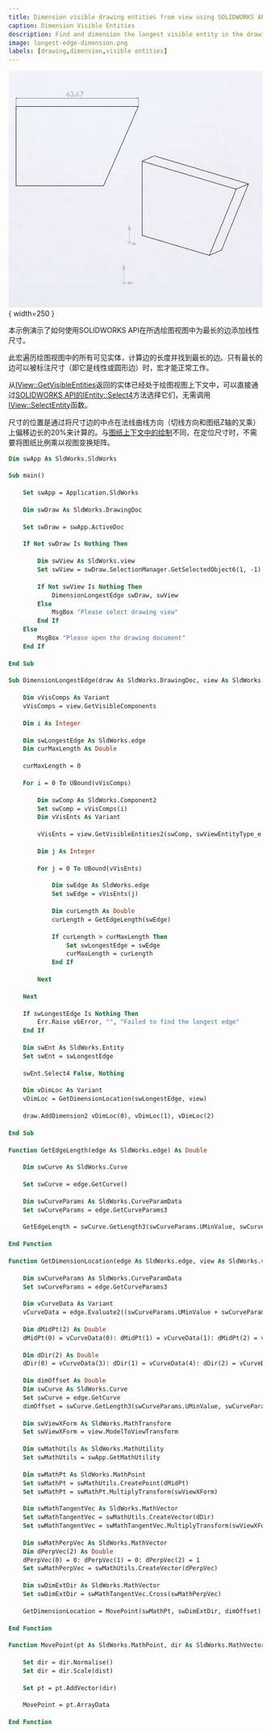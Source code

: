 ```yaml
---
title: Dimension visible drawing entities from view using SOLIDWORKS API
caption: Dimension Visible Entities
description: Find and dimension the longest visible entity in the drawing view using SOLIDWORKS API
image: longest-edge-dimension.png
labels: [drawing,dimension,visible entities]
---
```

![在绘图视图中标注最长的边的尺寸](longest-edge-dimension.png){ width=250 }

本示例演示了如何使用SOLIDWORKS API在所选绘图视图中为最长的边添加线性尺寸。

此宏遍历绘图视图中的所有可见实体，计算边的长度并找到最长的边。只有最长的边可以被标注尺寸（即它是线性或圆形边）时，宏才能正常工作。

从[IView::GetVisibleEntities](https://help.solidworks.com/2018/english/api/sldworksapi/solidworks.interop.sldworks~solidworks.interop.sldworks.iview~getvisibleentities.html)返回的实体已经处于绘图视图上下文中，可以直接通过[SOLIDWORKS API的IEntity::Select4](https://help.solidworks.com/2018/english/api/sldworksapi/solidworks.interop.sldworks~solidworks.interop.sldworks.ientity~select4.html)方法选择它们，无需调用[IView::SelectEntity](https://help.solidworks.com/2018/english/api/sldworksapi/solidworks.interop.sldworks~solidworks.interop.sldworks.iview~selectentity.html)函数。

尺寸的位置是通过将尺寸边的中点在法线曲线方向（切线方向和图纸Z轴的叉乘）上偏移边长的20%来计算的。与[图纸上下文中的绘制](/solidworks-api/document/drawing/sheet-context-sketch/)不同，在定位尺寸时，不需要将图纸比例乘以视图变换矩阵。

~~~ vb
Dim swApp As SldWorks.SldWorks

Sub main()

    Set swApp = Application.SldWorks
    
    Dim swDraw As SldWorks.DrawingDoc
    
    Set swDraw = swApp.ActiveDoc
    
    If Not swDraw Is Nothing Then
        
        Dim swView As SldWorks.view
        Set swView = swDraw.SelectionManager.GetSelectedObject6(1, -1)
        
        If Not swView Is Nothing Then
            DimensionLongestEdge swDraw, swView
        Else
            MsgBox "Please select drawing view"
        End If
    Else
        MsgBox "Please open the drawing document"
    End If
    
End Sub

Sub DimensionLongestEdge(draw As SldWorks.DrawingDoc, view As SldWorks.view)
    
    Dim vVisComps As Variant
    vVisComps = view.GetVisibleComponents
    
    Dim i As Integer
    
    Dim swLongestEdge As SldWorks.edge
    Dim curMaxLength As Double
    
    curMaxLength = 0
    
    For i = 0 To UBound(vVisComps)
        
        Dim swComp As SldWorks.Component2
        Set swComp = vVisComps(i)
        Dim vVisEnts As Variant
        
        vVisEnts = view.GetVisibleEntities2(swComp, swViewEntityType_e.swViewEntityType_Edge)
        
        Dim j As Integer
        
        For j = 0 To UBound(vVisEnts)
            
            Dim swEdge As SldWorks.edge
            Set swEdge = vVisEnts(j)
            
            Dim curLength As Double
            curLength = GetEdgeLength(swEdge)
            
            If curLength > curMaxLength Then
                Set swLongestEdge = swEdge
                curMaxLength = curLength
            End If
            
        Next
        
    Next
    
    If swLongestEdge Is Nothing Then
        Err.Raise vbError, "", "Failed to find the longest edge"
    End If
    
    Dim swEnt As SldWorks.Entity
    Set swEnt = swLongestEdge
    
    swEnt.Select4 False, Nothing
    
    Dim vDimLoc As Variant
    vDimLoc = GetDimensionLocation(swLongestEdge, view)
    
    draw.AddDimension2 vDimLoc(0), vDimLoc(1), vDimLoc(2)
    
End Sub

Function GetEdgeLength(edge As SldWorks.edge) As Double
    
    Dim swCurve As SldWorks.Curve
    
    Set swCurve = edge.GetCurve()
    
    Dim swCurveParams As SldWorks.CurveParamData
    Set swCurveParams = edge.GetCurveParams3
    
    GetEdgeLength = swCurve.GetLength3(swCurveParams.UMinValue, swCurveParams.UMaxValue)
    
End Function

Function GetDimensionLocation(edge As SldWorks.edge, view As SldWorks.view) As Variant
    
    Dim swCurveParams As SldWorks.CurveParamData
    Set swCurveParams = edge.GetCurveParams3
    
    Dim vCurveData As Variant
    vCurveData = edge.Evaluate2((swCurveParams.UMinValue + swCurveParams.UMaxValue) / 2, 2)
    
    Dim dMidPt(2) As Double
    dMidPt(0) = vCurveData(0): dMidPt(1) = vCurveData(1): dMidPt(2) = vCurveData(2)
    
    Dim dDir(2) As Double
    dDir(0) = vCurveData(3): dDir(1) = vCurveData(4): dDir(2) = vCurveData(5)
    
    Dim dimOffset As Double
    Dim swCurve As SldWorks.Curve
    Set swCurve = edge.GetCurve
    dimOffset = swCurve.GetLength3(swCurveParams.UMinValue, swCurveParams.UMaxValue) * 0.2
        
    Dim swViewXForm As SldWorks.MathTransform
    Set swViewXForm = view.ModelToViewTransform
    
    Dim swMathUtils As SldWorks.MathUtility
    Set swMathUtils = swApp.GetMathUtility
    
    Dim swMathPt As SldWorks.MathPoint
    Set swMathPt = swMathUtils.CreatePoint(dMidPt)
    Set swMathPt = swMathPt.MultiplyTransform(swViewXForm)
    
    Dim swMathTangentVec As SldWorks.MathVector
    Set swMathTangentVec = swMathUtils.CreateVector(dDir)
    Set swMathTangentVec = swMathTangentVec.MultiplyTransform(swViewXForm)
    
    Dim swMathPerpVec As SldWorks.MathVector
    Dim dPerpVec(2) As Double
    dPerpVec(0) = 0: dPerpVec(1) = 0: dPerpVec(2) = 1
    Set swMathPerpVec = swMathUtils.CreateVector(dPerpVec)
    
    Dim swDimExtDir As SldWorks.MathVector
    Set swDimExtDir = swMathTangentVec.Cross(swMathPerpVec)
    
    GetDimensionLocation = MovePoint(swMathPt, swDimExtDir, dimOffset)
    
End Function

Function MovePoint(pt As SldWorks.MathPoint, dir As SldWorks.MathVector, dist As Double) As Variant
       
    Set dir = dir.Normalise()
    Set dir = dir.Scale(dist)
    
    Set pt = pt.AddVector(dir)
    
    MovePoint = pt.ArrayData
    
End Function
~~~


